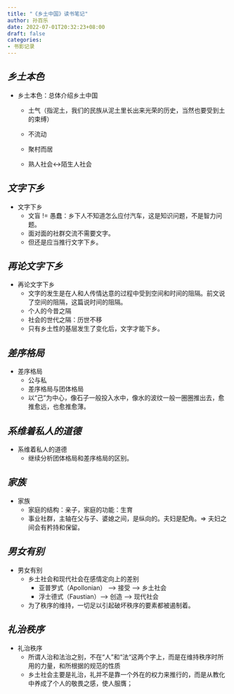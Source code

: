 ```yaml
---
title: "《乡土中国》读书笔记"
author: 孙百乐
date: 2022-07-01T20:32:23+08:00
draft: false
categories: 
- 书影记录
---
```


## *乡土本色*

- 乡土本色：总体介绍乡土中国

  - 土气（指泥土，我们的民族从泥土里长出来光荣的历史，当然也要受到土的束缚）

  - 不流动

  - 聚村而居

  - 熟人社会<->陌生人社会

## *文字下乡*

- 文字下乡
  - 文盲 != 愚蠢：乡下人不知道怎么应付汽车，这是知识问题，不是智力问题。
  - 面对面的社群交流不需要文字。
  - 但还是应当推行文字下乡。

## *再论文字下乡*

* 再论文字下乡
  * 文字的发生是在人和人传情达意的过程中受到空间和时间的阻隔。前文说了空间的阻隔，这篇说时间的阻隔。
  * 个人的今昔之隔
  * 社会的世代之隔：历世不移
  * 只有乡土性的基层发生了变化后，文字才能下乡。

## *差序格局*

* 差序格局
  * 公与私
  * 差序格局与团体格局
  * 以“己”为中心，像石子一般投入水中，像水的波纹一般一圈圈推出去，愈推愈远，也愈推愈薄。

## *系维着私人的道德*

* 系维着私人的道德
  * 继续分析团体格局和差序格局的区别。

## *家族*

* 家族
  * 家庭的结构：亲子，家庭的功能：生育
  * 事业社群，主轴在父与子、婆媳之间，是纵向的。夫妇是配角。=> 夫妇之间会有矜持和保留。

## *男女有别*

* 男女有别
  * 乡土社会和现代社会在感情定向上的差别
    * 亚普罗式（Apollonian） —> 接受 —> 乡土社会
    * 浮士德式（Faustian）—> 创造 —> 现代社会
  * 为了秩序的维持，一切足以引起破坏秩序的要素都被遏制着。

## *礼治秩序*

* 礼治秩序
  * 所谓人治和法治之别，不在“人”和“法“这两个字上，而是在维持秩序时所用的力量，和所根据的规范的性质
  * 乡土社会主要是礼治，礼并不是靠一个外在的权力来推行的，而是从教化中养成了个人的敬畏之感，使人服膺；





